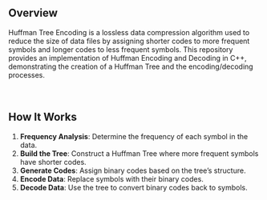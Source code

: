 ## Overview

Huffman Tree Encoding is a lossless data compression algorithm used to reduce the size of data files by assigning shorter codes to more frequent symbols and longer codes to less frequent symbols. This repository provides an implementation of Huffman Encoding and Decoding in C++, demonstrating the creation of a Huffman Tree and the encoding/decoding processes.<br>
<br>
<br>
## How It Works

1. **Frequency Analysis**: Determine the frequency of each symbol in the data.
2. **Build the Tree**: Construct a Huffman Tree where more frequent symbols have shorter codes.
3. **Generate Codes**: Assign binary codes based on the tree’s structure.
4. **Encode Data**: Replace symbols with their binary codes.
5. **Decode Data**: Use the tree to convert binary codes back to symbols.
